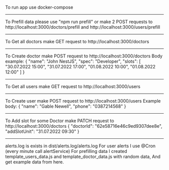 To run app use docker-compose

-----------------------------------------------------------------------------------------------------

To Prefill data please use "npm run prefill" or 
make 2 POST requests to http://localhost:3000/doctors/prefill and http://localhost:3000/users/prefill

-----------------------------------------------------------------------------------------------------

To Get all doctors make GET request to http://localhost:3000/doctors

-----------------------------------------------------------------------------------------------------

To Create doctor make POST request to http://localhost:3000/doctors
Body example:
{
    "name": "John NestJS",
    "spec": "Developer",
    "slots": [
        "30.07.2022 15:00",
        "31.07.2022 17:00",
        "01.08.2022 10:00",
        "01.08.2022 12:00"
    ]
}

-----------------------------------------------------------------------------------------------------

To Get all users make GET request to http://localhost:3000/users

-----------------------------------------------------------------------------------------------------

To Create user make POST request to http://localhost:3000/users
Example body:
{
    "name": "Gable Newell",
    "phone": "0387214568"
}

-----------------------------------------------------------------------------------------------------

To Add slot for some Doctor make PATCH request to http://localhost:3000/doctors
{
    "doctorId": "62e58716e46c9ed9307dee8e",
    "addSlotUnit": "31.07.2022 09:30"
}

-----------------------------------------------------------------------------------------------------

alerts.log is exists in dist/alerts.log/alerts.log
For user alerts I use @Cron (every minute call alertService)
For prefilling data I created template_users_data.js and template_doctor_data.js with random data,
And get example data from here.